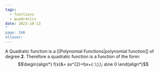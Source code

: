```yaml
---
tags:
  - functions
  - quadratics
date: 2023-10-13
"
page: 246
aliases:
---
```

A Quadratic function is a [[Polynomial Functions|polynomial function]] of degree **2**. Therefore a quadratic function is a function of the form:
$$\begin{align*}
f(x)&= ax^{2}+bx+c \;\;\; a\ne 0
\end{align*}$$
